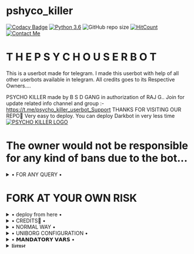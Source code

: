 # pshyco_killer

[![Codacy Badge](https://api.codacy.com/project/badge/Grade/f7c51539e67b483bb8d7749acca51d3a)](https://app.codacy.com/gh/H1M4N5HU0P/MAFIA-USERBOT/dashboard)
[![Python 3.6](https://img.shields.io/badge/Python-3.6%20or%20newer-blue.svg)](https://www.python.org/downloads/release/python-360/)
![GitHub repo size](https://img.shields.io/github/repo-size/rajwantpkg/pshyco_killer)
[![HitCount](http://hits.dwyl.com/H1M4N5HU0P/MAFIA-USERBOT.svg)](http://hits.dwyl.com/H1M4N5HU0P/MAFIA-USERBOT)
[![Contact Me](https://img.shields.io/badge/Telegram-Contact%20Me-informational)](https://t.me/restartedh)



# T H E P S Y C H O U S E R B O T
This is a userbot made for telegram. I made this userbot with help of all other userbots available in telegram. All credits goes to its Respective Owners....

PSYCHO KILLER  made by B S D GANG in authorization of RAJ G.. Join for update related info channel and group :- https://t.me/psycho_killer_userbot_Support THANKS FOR VISITING OUR REPO💖
Very easy to deploy. You can deploy Darkbot in very less time
[![PSYCHO KILLER LOGO](https://telegra.ph/file/ad3470f712d3ee9309e1.jpg)](https://t.me/psycho_killer_userbot_Support)


# The owner would not be responsible for any kind of bans due to the bot...


<details>

  <summary> • FOR ANY QUERY • </summary>
<h2 align="center"> <a href="https://t.me/psycho_killer_userbot_Support">☢️JOIN psycho killer BOT SUPPORT☢️</a></h2>

</details>


# FORK AT YOUR OWN RISK

<details>

  <summary> • deploy from here • </summary>

### The Easy Way

<h4>⚜️ DEPLOY TO HEROKU ⚜️</h4>

<a href="https://dashboard.heroku.com/new?button-url=https%3A%2F%2Fgithub.com%2Frajwantpkg%2Fpshyco_killer&template=https%3A%2F%2Fgithub.com%2Frajwantpkg%2Fpshyco_killer" rel="nofollow" style="background-color: initial; box-sizing: border-box; color: #0366d6; text-decoration-line: none;"><img alt="Deploy" data-canonical-src="https://www.herokucdn.com/deploy/button.svg" src="https://camo.githubusercontent.com/83b0e95b38892b49184e07ad572c94c8038323fb/68747470733a2f2f7777772e6865726f6b7563646e2e636f6d2f6465706c6f792f627574746f6e2e737667" style="border-style: none; box-sizing: initial; max-width: 100%;" /></a></div>

<h2 align="center"> <a href="https://github.com/rajwantpkg/pshyco_killer">⚡ PSHYCO KILLER BOT ⚡</a></h2>

</details>

<details>

  <summary> • CREDITS👀 • </summary>
<h2 align="center"> <a href="https://t.me/RESTARTEDH">💥 B D S GANG 💥</a></h2>
ONLY. HATERS KI JALNE DO 😏

</details>

<details>

  <summary> •  NORMAL WAY • </summary>

Simply clone the repository and run the main file:
```sh
git clone https://github.com/rajwantpkg/pshyco_killer
cd pshyco_killer
virtualenv -p /usr/bin/python3 venv
. ./venv/bin/activate
pip install -r requirements.txt
# <Create local_config.py with variables as given below>
python3 -m userbot
```

An example `local_config.py` file could be:

**Not All of the variables are mandatory**

__The Userbot should work by setting only the first two variables__

```python3
from heroku_config import Var

class Development(Var):
  APP_ID = 6
  API_HASH = "eb06d4abfb49dc3eeb1aeb98ae0f581e"
```

</details>

<details>

  <summary> • UNIBORG CONFIGURATION • </summary>

The UniBorg Config is situated in `userbot/uniborgConfig.py`.

**Heroku Configuration**
Simply just leave the Config as it is.

**Local Configuration**
Fortunately there are no Mandatory vars for the UniBorg Support Config.

</details>

<details>

  <summary> • 𝗠𝗔𝗡𝗗𝗔𝗧𝗢𝗥𝗬 𝗩𝗔𝗥𝗦 • </summary>

- Only two of the environment variables are mandatory.
- This is because of `telethon.errors.rpc_error_list.ApiIdPublishedFloodError`
    - `APP_ID`:   You can get this value from https://my.telegram.org
    - `API_HASH`:   You can get this value from https://my.telegram.org
- The userbot will not work without setting the mandatory vars.


</details>

<details>

  <summary>  𝖑𝖎𝖈𝖊𝖓𝖘𝖊 </summary>

![](https://www.gnu.org/graphics/gplv3-or-later.png)

Copyright (C) 2021 HARSH-78

Poject [DARKBOT](https://github.com/Harsh-78/DARK-USERBOT/) is free software: you can redistribute it and/or modify

it under the terms of the GNU General Public License as published by

the Free Software Foundation, either version 3 of the License, or

(at your option) any later version.

This program is distributed in the hope that it will be useful,

but WITHOUT ANY WARRANTY; without even the implied warranty of

MERCHANTABILITY or FITNESS FOR A PARTICULAR PURPOSE.  See the

GNU General Public License for more details.

You should have received a copy of the GNU General Public License

along with this program. If not, see <https://www.gnu.org/licenses/>.

</details>
